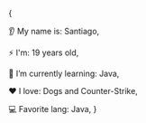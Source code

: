 {

👂 My name is: Santiago,

⚡ I'm: 19 years old,

🌱 I’m currently learning: Java,

❤️ I love: Dogs and Counter-Strike,

💻 Favorite lang: Java,
}
